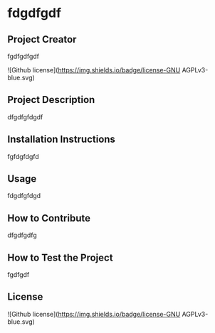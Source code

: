 # fdgdfgdf

## Project Creator
fgdfgdfgdf

![Github license](https://img.shields.io/badge/license-GNU AGPLv3-blue.svg)

## Project Description
dfgdfgfdgdf

## Installation Instructions
fgfdgfdgfd

## Usage
fdgdfgfdgd

## How to Contribute
dfgdfgdfg

## How to Test the Project
fgdfgdf

## License
![Github license](https://img.shields.io/badge/license-GNU AGPLv3-blue.svg)

